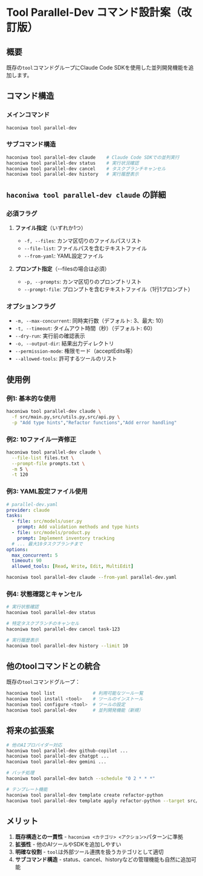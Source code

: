 # Tool Parallel-Dev コマンド設計案（改訂版）

## 概要

既存の`tool`コマンドグループにClaude Code SDKを使用した並列開発機能を追加します。

## コマンド構造

### メインコマンド
```bash
haconiwa tool parallel-dev
```

### サブコマンド構造
```bash
haconiwa tool parallel-dev claude    # Claude Code SDKでの並列実行
haconiwa tool parallel-dev status    # 実行状況確認
haconiwa tool parallel-dev cancel    # タスクブランチキャンセル
haconiwa tool parallel-dev history   # 実行履歴表示
```

## `haconiwa tool parallel-dev claude` の詳細

### 必須フラグ

1. **ファイル指定**（いずれか1つ）
   - `-f, --files`: カンマ区切りのファイルパスリスト
   - `--file-list`: ファイルパスを含むテキストファイル
   - `--from-yaml`: YAML設定ファイル

2. **プロンプト指定**（--filesの場合は必須）
   - `-p, --prompts`: カンマ区切りのプロンプトリスト
   - `--prompt-file`: プロンプトを含むテキストファイル（1行1プロンプト）

### オプションフラグ

- `-m, --max-concurrent`: 同時実行数（デフォルト: 3、最大: 10）
- `-t, --timeout`: タイムアウト時間（秒）（デフォルト: 60）
- `--dry-run`: 実行前の確認表示
- `-o, --output-dir`: 結果出力ディレクトリ
- `--permission-mode`: 権限モード（acceptEdits等）
- `--allowed-tools`: 許可するツールのリスト

## 使用例

### 例1: 基本的な使用
```bash
haconiwa tool parallel-dev claude \
  -f src/main.py,src/utils.py,src/api.py \
  -p "Add type hints","Refactor functions","Add error handling"
```

### 例2: 10ファイル一斉修正
```bash
haconiwa tool parallel-dev claude \
  --file-list files.txt \
  --prompt-file prompts.txt \
  -m 5 \
  -t 120
```

### 例3: YAML設定ファイル使用
```yaml
# parallel-dev.yaml
provider: claude
tasks:
  - file: src/models/user.py
    prompt: Add validation methods and type hints
  - file: src/models/product.py
    prompt: Implement inventory tracking
  # ... 最大10タスクブランチまで
options:
  max_concurrent: 5
  timeout: 90
  allowed_tools: [Read, Write, Edit, MultiEdit]
```

```bash
haconiwa tool parallel-dev claude --from-yaml parallel-dev.yaml
```

### 例4: 状態確認とキャンセル
```bash
# 実行状態確認
haconiwa tool parallel-dev status

# 特定タスクブランチのキャンセル
haconiwa tool parallel-dev cancel task-123

# 実行履歴表示
haconiwa tool parallel-dev history --limit 10
```

## 他のtoolコマンドとの統合

既存の`tool`コマンドグループ：
```bash
haconiwa tool list              # 利用可能なツール一覧
haconiwa tool install <tool>    # ツールのインストール
haconiwa tool configure <tool>  # ツールの設定
haconiwa tool parallel-dev      # 並列開発機能（新規）
```

## 将来の拡張案

```bash
# 他のAIプロバイダー対応
haconiwa tool parallel-dev github-copilot ...
haconiwa tool parallel-dev chatgpt ...
haconiwa tool parallel-dev gemini ...

# バッチ処理
haconiwa tool parallel-dev batch --schedule "0 2 * * *"

# テンプレート機能
haconiwa tool parallel-dev template create refactor-python
haconiwa tool parallel-dev template apply refactor-python --target src/
```

## メリット

1. **既存構造との一貫性** - `haconiwa <カテゴリ> <アクション>`パターンに準拠
2. **拡張性** - 他のAIツールやSDKを追加しやすい
3. **明確な役割** - `tool`は外部ツール連携を扱うカテゴリとして適切
4. **サブコマンド構造** - status、cancel、historyなどの管理機能も自然に追加可能
